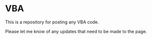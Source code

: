 # VBA

This is a repository for posting any VBA code.

Please let me know of any updates that need to be made to the page.
